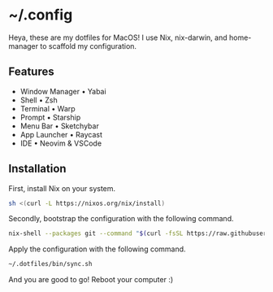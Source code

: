 # ~/.config

Heya, these are my dotfiles for MacOS! I use Nix, nix-darwin, and home-manager to scaffold my configuration.

## Features

- Window Manager • Yabai
- Shell • Zsh
- Terminal • Warp
- Prompt • Starship
- Menu Bar • Sketchybar
- App Launcher • Raycast
- IDE • Neovim & VSCode

## Installation

First, install Nix on your system.

```sh
sh <(curl -L https://nixos.org/nix/install)
```

Secondly, bootstrap the configuration with the following command.

```sh
nix-shell --packages git --command "$(curl -fsSL https://raw.githubusercontent.com/rayhanadev/dotfiles/master/bin/bootstrap.sh)"
```

Apply the configuration with the following command.

```sh
~/.dotfiles/bin/sync.sh
```

And you are good to go! Reboot your computer :)
